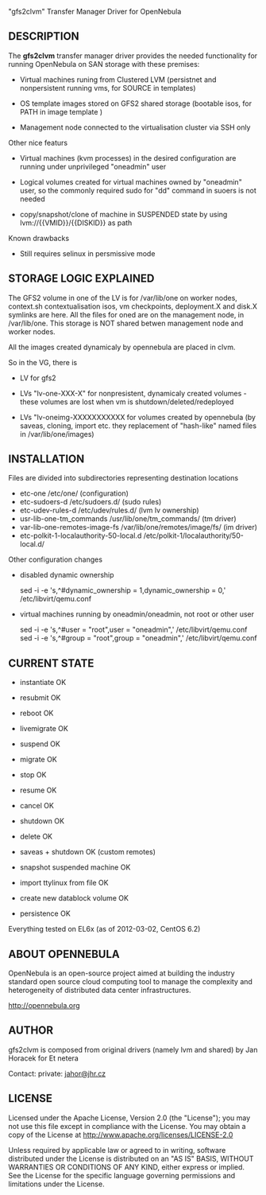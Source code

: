 
"gfs2clvm" Transfer Manager Driver for OpenNebula

## DESCRIPTION

The **gfs2clvm** transfer manager driver provides the needed functionality
for running OpenNebula on SAN storage with these premises:

* Virtual machines runing from Clustered LVM (persistnet and nonpersistent running vms, for SOURCE in templates)

* OS template images stored on GFS2 shared storage (bootable isos, for PATH in image template )

* Management node connected to the virtualisation cluster via SSH only

Other nice featurs

* Virtual machines (kvm processes) in the desired configuration are running
  under unprivileged "oneadmin" user

* Logical volumes created for virtual machines owned by "oneadmin" user, so the
  commonly required sudo for "dd" command in suoers is not needed

* copy/snapshot/clone of machine in SUSPENDED state
  by using lvm://{{VMID}}/{{DISKID}} as path

Known drawbacks

* Still requires selinux in persmissive mode

## STORAGE LOGIC EXPLAINED

The GFS2 volume in one of the LV is for /var/lib/one on worker nodes,
context.sh contextualisation isos, vm checkpoints, deployment.X and
disk.X symlinks are here. All the files for oned are on the management
node, in /var/lib/one. This storage is NOT shared betwen management
node and worker nodes.

All the images created dynamicaly by opennebula are placed in clvm.

So in the VG, there is

* LV for gfs2

* LVs "lv-one-XXX-X" for nonpresistent, dynamicaly created volumes - these
  volumes are lost when vm is shutdown/deleted/redeployed

* LVs "lv-oneimg-XXXXXXXXXXX for volumes created by opennebula (by saveas,
  cloning, import etc. they replacement of "hash-like" named files in
  /var/lib/one/images)

## INSTALLATION

Files are divided into subdirectories representing destination locations

* etc-one 					/etc/one/ 			(configuration)
* etc-sudoers-d 				/etc/sudoers.d/			(sudo rules)
* etc-udev-rules-d 				/etc/udev/rules.d/		(lvm lv ownership)
* usr-lib-one-tm_commands 			/usr/lib/one/tm_commands/	(tm driver)
* var-lib-one-remotes-image-fs 			/var/lib/one/remotes/image/fs/  (im driver)
* etc-polkit-1-localauthority-50-local.d 	/etc/polkit-1/localauthority/50-local.d/

Other configuration changes

* disabled dynamic ownership

    sed -i -e 's,^#dynamic_ownership = 1,dynamic_ownership = 0,' /etc/libvirt/qemu.conf

* virtual machines running by oneadmin/oneadmin, not root or other user

    sed -i -e 's,^#user = "root",user = "oneadmin",' /etc/libvirt/qemu.conf
    sed -i -e 's,^#group = "root",group = "oneadmin",' /etc/libvirt/qemu.conf


## CURRENT STATE

* instantiate			OK
* resubmit 			OK

* reboot 			OK

* livemigrate 			OK

* suspend 			OK

* migrate 			OK
* stop 				OK
* resume 			OK

* cancel 			OK
* shutdown 			OK
* delete 			OK
* saveas + shutdown 		OK (custom remotes)

* snapshot suspended machine 	OK
* import ttylinux from file 	OK
* create new datablock volume 	OK

* persistence 			OK

Everything tested on EL6x (as of 2012-03-02, CentOS 6.2)


## ABOUT OPENNEBULA

OpenNebula is an open-source project aimed at building the industry standard
open source cloud computing tool to manage the complexity and heterogeneity of
distributed data center infrastructures.

http://opennebula.org

## AUTHOR

gfs2clvm is composed from original drivers (namely lvm and shared) by
Jan Horacek for Et netera

Contact:
 private: jahor@jhr.cz


## LICENSE

Licensed under the Apache License, Version 2.0 (the "License"); you may
not use this file except in compliance with the License. You may obtain
a copy of the License at http://www.apache.org/licenses/LICENSE-2.0

Unless required by applicable law or agreed to in writing, software
distributed under the License is distributed on an "AS IS" BASIS,
WITHOUT WARRANTIES OR CONDITIONS OF ANY KIND, either express or implied.
See the License for the specific language governing permissions and
limitations under the License.


